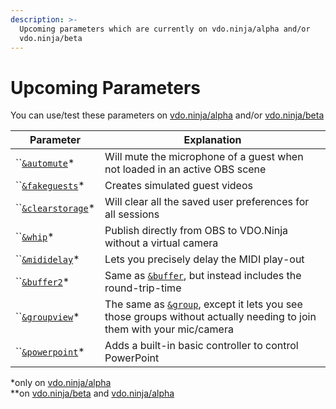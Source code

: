 ```yaml
---
description: >-
  Upcoming parameters which are currently on vdo.ninja/alpha and/or
  vdo.ninja/beta
---
```


# Upcoming Parameters

You can use/test these parameters on [vdo.ninja/alpha](https://vdo.ninja/alpha/) and/or [vdo.ninja/beta](https://vdo.ninja/beta/)

| Parameter                                                   | Explanation                                                                                                                                              |
| ----------------------------------------------------------- | -------------------------------------------------------------------------------------------------------------------------------------------------------- |
| ``[`&automute`](audio-parameters/and-automute-alpha.md)\*   | Will mute the microphone of a guest when not loaded in an active OBS scene                                                                               |
| ``[`&fakeguests`](mixer-scene-parameters/scenetype.md)\*    | Creates simulated guest videos                                                                                                                           |
| ``[`&clearstorage`](settings-parameters/sticky-1.md)\*      | Will clear all the saved user preferences for all sessions                                                                                               |
| ``[`&whip`](mixer-scene-parameters/view-1.md)\*             | Publish directly from OBS to VDO.Ninja without a virtual camera                                                                                          |
| ``[`&mididelay`](api-and-midi-parameters/midiin-1.md)\*     | Lets you precisely delay the MIDI play-out                                                                                                               |
| ``[`&buffer2`](video-parameters/buffer-1.md)\*              | Same as [`&buffer`](view-parameters/buffer.md), but instead includes the round-trip-time                                                                 |
| ``[`&groupview`](setup-parameters/and-groupview-alpha.md)\* | The same as [`&group`](../general-settings/and-group.md), except it lets you see those groups without actually needing to join them with your mic/camera |
| ``[`&powerpoint`](settings-parameters/sticky-2.md)\*        | Adds a built-in basic controller to control PowerPoint                                                                                                   |

\*only on [vdo.ninja/alpha](https://vdo.ninja/alpha/)\
\*\*on [vdo.ninja/beta](https://vdo.ninja/beta/) and [vdo.ninja/alpha](https://vdo.ninja/alpha/)
